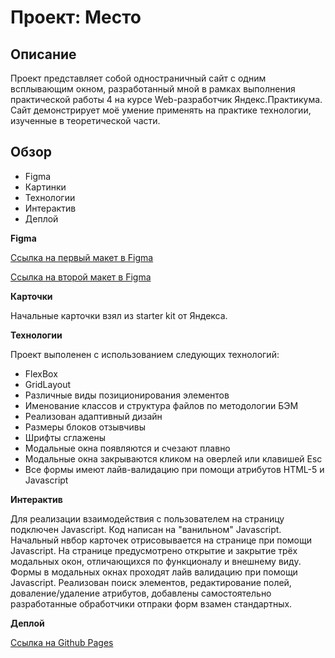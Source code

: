 # Проект: Место

## Описание
Проект представляет собой одностраничный сайт с одним всплывающим окном, разработанный мной в рамках выполнения практической работы 4 на курсе Web-разработчик Яндекс.Практикума. Сайт демонстрирует моё умение применять на практике технологии, изученные в теоретической части.

## Обзор

* Figma
* Картинки
* Технологии
* Интерактив
* Деплой

**Figma**

[Ссылка на первый макет в Figma](https://www.figma.com/file/2cn9N9jSkmxD84oJik7xL7/JavaScript.-Sprint-4?node-id=0%3A1)

[Ссылка на второй макет в Figma](https://www.figma.com/file/bjyvbKKJN2naO0ucURl2Z0/JavaScript.-Sprint-5?node-id=0%3A1)

**Карточки**

Начальные карточки взял из starter kit от Яндекса.

**Технологии**

Проект выполенен с использованием следующих технологий:
 * FlexBox
 * GridLayout
 * Различные виды позиционирования элементов
 * Именование классов и структура файлов по методологии БЭМ
 * Реализован адаптивный дизайн
 * Размеры блоков отзывчивы
 * Шрифты сглажены
 * Модальные окна появляются и счезают плавно
 * Модальные окна закрываются кликом на оверлей или клавишей Esc
 * Все формы имеют лайв-валидацию при помощи атрибутов HTML-5 и Javascript

 **Интерактив**

 Для реализации взаимодействия с пользователем на страницу подключен Javascript. Код написан на "ванильном" Javascript. Начальный нвбор карточек отрисовывается на странице при помощи Javascript. На странице предусмотрено открытие и закрытие трёх модальных окон, отличающихся по функционалу и внешнему виду. Формы в модальных окнах проходят лайв валидацию при помощи Javascript. Реализован поиск элементов, редактирование полей, доваление/удаление атрибутов, добавлены самостоятельно разработанные обработчики отпраки форм взамен стандартных.

 **Деплой**

 [Ссылка на Github Pages](https://trance0id.github.io/mesto/index.html)
